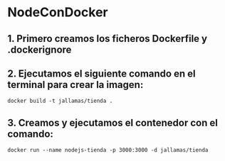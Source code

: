 # NodeConDocker

## 1. Primero creamos los ficheros Dockerfile y .dockerignore

## 2. Ejecutamos el siguiente comando en el terminal para crear la imagen:

```docker
docker build -t jallamas/tienda .
```

## 3. Creamos y ejecutamos el contenedor con el comando:

```docker
docker run --name nodejs-tienda -p 3000:3000 -d jallamas/tienda
```

